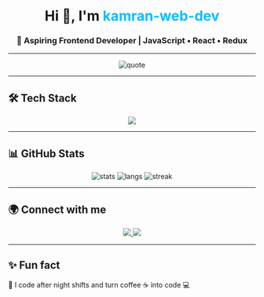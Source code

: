 <!-- Приветствие с анимированным текстом -->
<h1 align="center">Hi 👋, I'm <span style="color:#00BFFF">kamran-web-dev</span></h1>
<h3 align="center">🚀 Aspiring Frontend Developer | JavaScript • React • Redux</h3>

---

<!-- Анимированная цитата -->
<p align="center">
  <img src="https://readme-typing-svg.herokuapp.com?size=22&duration=3000&color=00BFFF&center=true&vCenter=true&lines=The+best+way+to+predict+the+future;is+to+create+it+💡" alt="quote"/>
</p>

---

## 🛠 Tech Stack
<p align="center">
  <img src="https://skillicons.dev/icons?i=html,css,js,react,redux,git,github" />
</p>

---

## 📊 GitHub Stats
<p align="center">
  <img src="https://github-readme-stats.vercel.app/api?username=kamran-web-dev&show_icons=true&theme=tokyonight" alt="stats"/>
  <img src="https://github-readme-stats.vercel.app/api/top-langs/?username=kamran-web-dev&layout=compact&theme=tokyonight" alt="langs"/>
  <img src="https://streak-stats.demolab.com?user=kamran-web-dev&theme=tokyonight&hide_border=true" alt="streak"/>
</p>

---

## 🌍 Connect with me
<p align="center">
  <a href="https://t.me/your_username" target="_blank">
    <img src="https://img.shields.io/badge/Telegram-2CA5E0?style=for-the-badge&logo=telegram&logoColor=white" />
  </a>
  <a href="mailto:your_email@example.com">
    <img src="https://img.shields.io/badge/Email-D14836?style=for-the-badge&logo=gmail&logoColor=white" />
  </a>
</p>

---

## ✨ Fun fact
🌙 I code after night shifts and turn coffee ☕ into code 💻
